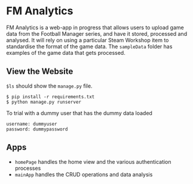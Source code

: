 # FM Analytics

FM Analytics is a web-app in progress that allows users to upload game data from the Football Manager series, and have it stored, processed and analysed. It will rely on using a particular Steam Workshop item to standardise the format of the game data. The `sampleData` folder has examples of the game data that gets processed. 

## View the Website
`$ls` should show the `manage.py` file. 
```
$ pip install -r requirements.txt
$ python manage.py runserver
```
To trial with a dummy user that has the dummy data loaded
```
username: dummyuser
password: dummypassword
```

## Apps
- `homePage` handles the home view and the various authentication processes
- `mainApp` handles the CRUD operations and data analysis 